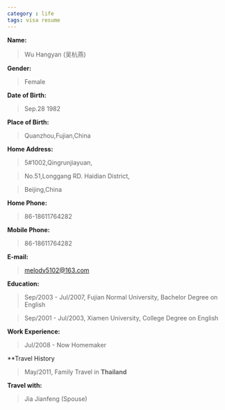 ```yaml
---
category : life 
tags: visa resume
---
```


**Name:** 
>Wu Hangyan (吴杭燕)

**Gender:** 
>Female

**Date of Birth:** 
>Sep.28 1982

**Place of Birth:**
>Quanzhou,Fujian,China

**Home Address:**
>5#1002,Qingrunjiayuan, 

>No.51,Longgang RD. Haidian District, 

>Beijing,China

**Home Phone:** 
>86-18611764282

**Mobile Phone:**
>86-18611764282

**E-mail:**
>melody5102@163.com

**Education:**
>Sep/2003 - Jul/2007, Fujian Normal University, Bachelor Degree on English

>Sep/2001 - Jul/2003, Xiamen University, College Degree on English

**Work Experience:**
>Jul/2008 - Now  Homemaker

**Travel History
> May/2011, Family Travel in **Thailand**

**Travel with:**
>Jia Jianfeng (Spouse)

